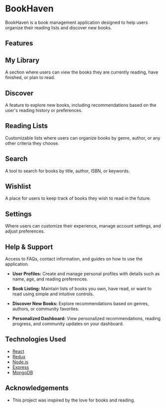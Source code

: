 # BookHaven

BookHaven is a book management application designed to help users organize their reading lists and discover new books.

## Features

## My Library
A section where users can view the books they are currently reading, have finished, or plan to read.

## Discover
A feature to explore new books, including recommendations based on the user's reading history or preferences.

## Reading Lists
Customizable lists where users can organize books by genre, author, or any other criteria they choose.

## Search
A tool to search for books by title, author, ISBN, or keywords.

## Wishlist
A place for users to keep track of books they wish to read in the future.

## Settings
Where users can customize their experience, manage account settings, and adjust preferences.

## Help & Support
Access to FAQs, contact information, and guides on how to use the application.


- **User Profiles:** Create and manage personal profiles with details such as name, age, and reading preferences.
  
- **Book Listing:** Maintain lists of books you own, have read, or want to read using simple and intuitive controls.
  
- **Discover New Books:** Explore recommendations based on genres, authors, or community favorites.
  
- **Personalized Dashboard:** View personalized recommendations, reading progress, and community updates on your dashboard.

## Technologies Used

- [React](https://reactjs.org/)
- [Redux](https://redux.js.org/)
- [Node.js](https://nodejs.org/)
- [Express](https://expressjs.com/)
- [MongoDB](https://www.mongodb.com/)

  
## Acknowledgements

- This project was inspired by the love for books and reading.
